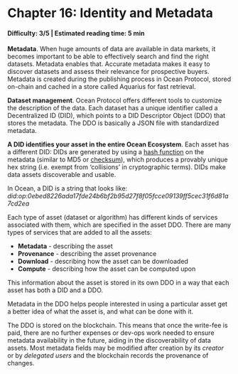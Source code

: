 # Chapter 16: Identity and Metadata
#### Difficulty: **3/5** \| Estimated reading time: **5 min**

<dialog character="mantaray">Before discovering how the ocean marketplace is populated, let’s first understand how Ocean assigns every dataset a unique ID.</dialog>

**Metadata**. When huge amounts of data are available in data markets, it becomes important to be able to effectively search and find the right datasets. Metadata enables that. Accurate metadata makes it easy to discover datasets and assess their relevance for prospective buyers. Metadata is created during the publishing process in Ocean Protocol, stored on-chain and cached in a store called Aquarius for fast retrieval.

**Dataset management**. Ocean Protocol offers different tools to customize the description of the data. Each dataset has a unique identifier called a Decentralized ID (DID), which points to a DID Descriptor Object (DDO) that stores the metadata. The DDO is basically a JSON file with standardized metadata.

**A DID identifies your asset in the entire Ocean Ecosystem**.
Each asset has a different DID: DIDs are generated by using a [hash function](https://en.wikipedia.org/wiki/Cryptographic_hash_function) on the metadata (similar to  MD5 or [checksum](https://en.wikipedia.org/wiki/Checksum)), which produces a provably unique hex string (i.e. exempt from ‘collisions’ in cryptographic terms). DIDs make data assets discoverable and usable.

In Ocean, a DID is a string that looks like: *did:op:0ebed8226ada17fde24b6bf2b95d27f8f05fcce09139ff5cec31f6d81a7cd2ea*

Each type of asset (dataset or algorithm) has different kinds of services associated with them, which are specified in the asset DDO. There are many types of services that are added to all the assets:
- **Metadata** - describing the asset
- **Provenance** - describing the asset provenance
- **Download** - describing how the asset can be downloaded
- **Compute** - describing how the asset can be computed upon

This information about the asset is stored in its own DDO in a way that each asset has both a DID and a DDO.

Metadata in the DDO helps people interested in using a particular asset get a better idea of what the asset is, and what can be done with it.

The DDO is stored on the blockchain. This means that once the write-fee is paid, there are no further expenses or dev-ops work needed to ensure metadata availability in the future, aiding in the discoverability of data assets. Most metadata fields may be modified after creation by its *creator* or by *delegated users* and the blockchain records the provenance of changes.
